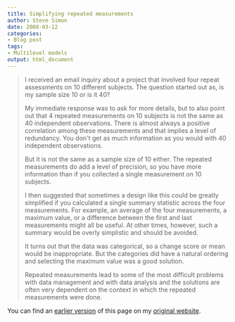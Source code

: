 ```yaml
---
title: Simplifying repeated measurements
author: Steve Simon
date: 2008-03-12
categories:
- Blog post
tags:
- Multilevel models
output: html_document
---
```

> I received an email inquiry about a project that involved four repeat
> assessments on 10 different subjects. The question started out as, is
> my sample size 10 or is it 40?
>
> My immediate response was to ask for more details, but to also point
> out that 4 repeated measurements on 10 subjects is not the same as 40
> independent observations. There is almost always a positive
> correlation among these measurements and that implies a level of
> redundancy. You don\'t get as much information as you would with 40
> independent observations.
>
> But it is not the same as a sample size of 10 either. The repeated
> measurements do add a level of precision, so you have more information
> than if you collected a single measurement on 10 subjects.
>
> I then suggested that sometimes a design like this could be greatly
> simplified if you calculated a single summary statistic across the
> four measurements. For example, an average of the four measurements, a
> maximum value, or a difference between the first and last measurements
> might all be useful. At other times, however, such a summary would be
> overly simplistic and should be avoided.
>
> It turns out that the data was categorical, so a change score or mean
> would be inappropriate. But the categories did have a natural ordering
> and selecting the maximum value was a good solution.
>
> Repeated measurements lead to some of the most difficult problems with
> data management and with data analysis and the solutions are often
> very dependent on the context in which the repeated measurements were
> done.

You can find an [earlier version](http://www.pmean.com/08/RepeatedMeasurements.html) of this page on my [original website](http://www.pmean.com/original_site.html).
